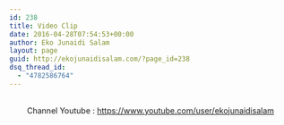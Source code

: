 ```yaml
---
id: 238
title: Video Clip
date: 2016-04-28T07:54:53+00:00
author: Eko Junaidi Salam
layout: page
guid: http://ekojunaidisalam.com/?page_id=238
dsq_thread_id:
  - "4782586764"
---
```

<p style="text-align: center;">
  <br /> Channel Youtube : <a href="https://www.youtube.com/user/ekojunaidisalam">https://www.youtube.com/user/ekojunaidisalam</a>
</p>